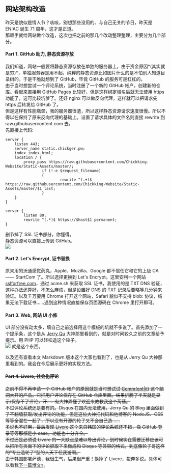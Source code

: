 网站架构改造
---
昨天是貌似是情人节？咳咳，别想那些没用的、与自己无关的节日，昨天是 ENIAC 诞生 71 周年，这才是正道。  
那顺手就给网站做个改造，这次也把之前的那几个改动整理整理，主要分为几个部分。

#### Part 1. GitHub 助力, 静态资源存放
我们知道，网站一般要将静态资源存放在单独的服务器上，由于资金原因*(其实就是穷)*，单独服务器是用不起，纯粹的静态资源比如图片什么的是不怕别人知道目录树的。于是干脆就想到了 GitHub，毕竟 GitHub 的服务可是杠杠的。  
由于当时想尝试一个评论系统，当时注册了一个新的 GitHub 帐户，创建新的仓库。看起来直接用 GitHub Pages 比较好，但是这样绑定域名后就无法使用 https 功能了，这可比较坑爹了。还好 nginx 可以做反向代理，这样就可以把请求先 https 后转发给 GitHub 了。  
但是这样有性能瓶颈，我的服务器很渣，所以这样静态资源请求速度很慢。所以不得以在保持了原来反向代理的基础上。设置了请求具体的文件名则直接 rewrite 到 raw.githubusercontent.com 去。  
先直接上代码:
```config
server {
    listen 443;
    server_name static.chickger.pw;
    index index.html;
    location / {
        proxy_pass https://raw.githubusercontent.com/Chickking-Website/Static-Assets/master/;
                if (!-e $request_filename)
                {
                        rewrite ^(.+)$ https://raw.githubusercontent.com/Chickking-Website/Static-Assets/master/$1 last;
                }
    }
}

server {
        listen 80;
        rewrite ^(.*)$ https://$host$1 permanent;
}
```
删节掉了 SSL 证书部分，你懂得。  
静态资源可以直接上传到 GitHub。  
<img src="https://static.chickger.pw/201701/GitHub-asset.png"></img>
#### Part 2. Let's Encrypt, 证书替换
原来用的沃通感觉药丸，Apple、Mozilla、Google 都不信任它和它的上级 CA —— StartCom 了。所以选择更换到 Let's Encrypt。这里安利一个网站 [sslforfree.com](https://sslforfree.com/)，通过 acme.sh 来获取 SSL 证书，我使用的是 TXT DNS 验证，这种办法还算好，不怎么麻烦，但是设置好 DNS 的 TXT 记录后要略等几分钟来验证。以及千万要用 Chrome 打开这个网站，Safari 貌似不支持 blob: 协议，结果无法下载证书……遇到这种情况直接保存页面源码在 Chrome 里打开即可。
#### Part 3. Web, 网站 UI 小修
UI 部分没有动太多，填自己之前选择用这个模板的坑就不多说了。首先添加了一个提示条，这个是从 [Jerry Qu](https://imququ.com/) 大神那里看到的，就是对时间较久之前的文章给予提示。用 PHP 可以轻松造这个轮子。  
<img src="https://static.chickger.pw/201701/Time_tips.png"></img>
就是这个东西。

以及还有查看本文 Markdown 版本这个大家也看到了，也是从 Jerry Qu 大神那里看到的。我会在今后展示更好的实现方法。
#### ~~Part 4. Livere, 社会化评论~~
~~之前不得不再申请一个 GitHub 帐户的原因就是当时想试试 [Comm(ent|it)](https://commentit.io/) 这个脑洞大开的产品。它把用户评论保存在 GitHub 仓库里面。结果折腾了半天就是显示/保存不了评论，汗……有大神弄懂了欢迎来教教我这个蒟蒻。  
不过评论系统还是要有的。Disqus 在国内无法使用，Jerry Qu 的 Blog 里面做到了不翻墙获取/发出评论的功能，但是这位大神把代码和他博客的 NodeJS、CSS 等等全混在一起了，所以没有开源的轮子又不会自己造……  
多说也不好用，最后发现 [Livere](https://livere.com) 这个来自韩国的评论系统还不错，像 GitHub 登录等等那都是小 case，功能也十分齐全。  
不过还是必须说 Livere 的一大缺点是难以导出评论，到时候实在需要迁移应该可以把所有页面下的评论抓取下来做成和 Disqus 等兼容的格式，到底像轮子哥这样的“专业造轮子”型的人天下任我游啊。~~  
由于韩国部署萨德，我很生气，后果很严重！换掉了 Livere，投奔多说。具体可以看我[下一篇博文»](https://blog.chickger.pw/post-44.html)。